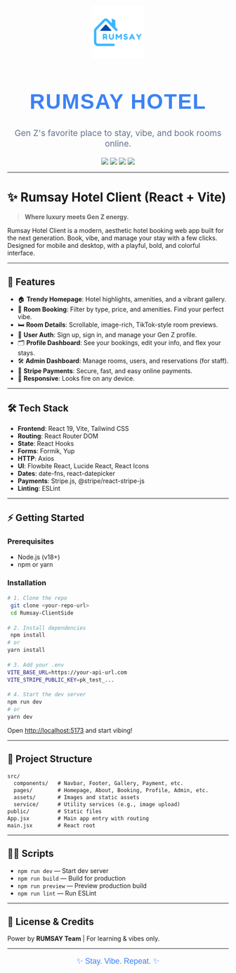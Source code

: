 <div align="center">
  <img src="public/Rumsay-nobg.png" alt="Rumsay Hotel Logo" width="120" />
  
  <h1 align="center" style="font-size:3rem; font-family:'Poppins',sans-serif; letter-spacing:2px; color:#3b82f6;">RUMSAY HOTEL</h1>
  <p align="center" style="font-size:1.2rem; color:#64748b;">Gen Z's favorite place to stay, vibe, and book rooms online.</p>
  <p align="center">
    <img src="https://img.shields.io/badge/React-19-blue?logo=react" />
    <img src="https://img.shields.io/badge/Vite-Modern-purple?logo=vite" />
    <img src="https://img.shields.io/badge/TailwindCSS-GenZ-38bdf8?logo=tailwindcss" />
    <img src="https://img.shields.io/badge/Stripe-Payments-635bff?logo=stripe" />
  </p>
</div>

---

# ✨ Rumsay Hotel Client (React + Vite)

> **Where luxury meets Gen Z energy.**

Rumsay Hotel Client is a modern, aesthetic hotel booking web app built for the next generation. Book, vibe, and manage your stay with a few clicks. Designed for mobile and desktop, with a playful, bold, and colorful interface.

---

## 🚀 Features

- 🏠 **Trendy Homepage**: Hotel highlights, amenities, and a vibrant gallery.
- 🔎 **Room Booking**: Filter by type, price, and amenities. Find your perfect vibe.
- 🛏️ **Room Details**: Scrollable, image-rich, TikTok-style room previews.
- 👤 **User Auth**: Sign up, sign in, and manage your Gen Z profile.
- 🗂️ **Profile Dashboard**: See your bookings, edit your info, and flex your stays.
- 🛠️ **Admin Dashboard**: Manage rooms, users, and reservations (for staff).
- 💸 **Stripe Payments**: Secure, fast, and easy online payments.
- 📱 **Responsive**: Looks fire on any device.

---

## 🛠️ Tech Stack

- **Frontend**: React 19, Vite, Tailwind CSS
- **Routing**: React Router DOM
- **State**: React Hooks
- **Forms**: Formik, Yup
- **HTTP**: Axios
- **UI**: Flowbite React, Lucide React, React Icons
- **Dates**: date-fns, react-datepicker
- **Payments**: Stripe.js, @stripe/react-stripe-js
- **Linting**: ESLint

---

## ⚡ Getting Started

### Prerequisites

- Node.js (v18+)
- npm or yarn

### Installation

```sh
# 1. Clone the repo
 git clone <your-repo-url>
 cd Rumsay-ClientSide

# 2. Install dependencies
 npm install
# or
yarn install

# 3. Add your .env
VITE_BASE_URL=https://your-api-url.com
VITE_STRIPE_PUBLIC_KEY=pk_test_...

# 4. Start the dev server
npm run dev
# or
yarn dev
```

Open [http://localhost:5173](http://localhost:5173) and start vibing!

---

## 📁 Project Structure

```
src/
  components/   # Navbar, Footer, Gallery, Payment, etc.
  pages/        # Homepage, About, Booking, Profile, Admin, etc.
  assets/       # Images and static assets
  service/      # Utility services (e.g., image upload)
public/         # Static files
App.jsx         # Main app entry with routing
main.jsx        # React root
```

---

## 🧑‍💻 Scripts

- `npm run dev` — Start dev server
- `npm run build` — Build for production
- `npm run preview` — Preview production build
- `npm run lint` — Run ESLint

---

## 🦄 License & Credits

Power by <b>RUMSAY Team</b> | For learning & vibes only.

---

<p align="center" style="color:#3b82f6; font-size:1.1rem; font-family:'Poppins',sans-serif;">✨ Stay. Vibe. Repeat. ✨</p>
